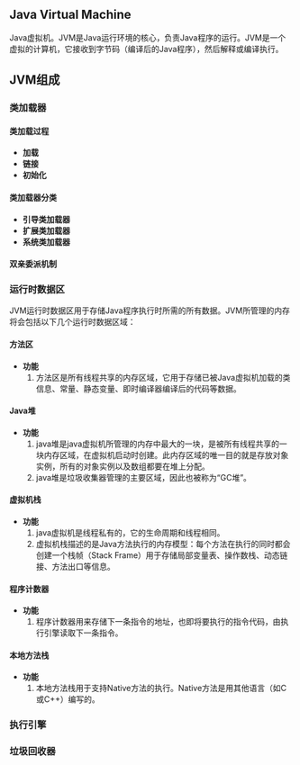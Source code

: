 ## Java Virtual Machine
Java虚拟机。JVM是Java运行环境的核心，负责Java程序的运行。JVM是一个虚拟的计算机，它接收到字节码（编译后的Java程序），然后解释或编译执行。

## JVM组成
### 类加载器
#### 类加载过程
- **加载**  
- **链接**
- **初始化**
#### 类加载器分类
- **引导类加载器**
- **扩展类加载器** 
- **系统类加载器**
#### 双亲委派机制

### 运行时数据区
JVM运行时数据区用于存储Java程序执行时所需的所有数据。JVM所管理的内存将会包括以下几个运行时数据区域：
#### 方法区
- **功能**  
	1. 方法区是所有线程共享的内存区域，它用于存储已被Java虚拟机加载的类信息、常量、静态变量、即时编译器编译后的代码等数据。
#### Java堆
- **功能**  
	1. java堆是java虚拟机所管理的内存中最大的一块，是被所有线程共享的一块内存区域，在虚拟机启动时创建。此内存区域的唯一目的就是存放对象实例，所有的对象实例以及数组都要在堆上分配。
	2. java堆是垃圾收集器管理的主要区域，因此也被称为“GC堆”。
#### 虚拟机栈
- **功能**  
	1. java虚拟机是线程私有的，它的生命周期和线程相同。
	2. 虚拟机栈描述的是Java方法执行的内存模型：每个方法在执行的同时都会创建一个栈帧（Stack Frame）用于存储局部变量表、操作数栈、动态链接、方法出口等信息。
#### 程序计数器
- **功能**  
	1. 程序计数器用来存储下一条指令的地址，也即将要执行的指令代码，由执行引擎读取下一条指令。

#### 本地方法栈
- **功能** 
	1. 本地方法栈用于支持Native方法的执行。Native方法是用其他语言（如C或C++）编写的。

### 执行引擎

### 垃圾回收器
